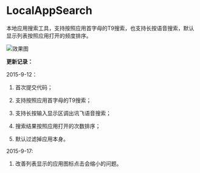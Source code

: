 # LocalAppSearch
本地应用搜索工具，支持按照应用首字母的T9搜索，也支持长按语音搜索，默认显示列表按照应用打开的频度排序。

![效果图](http://ww4.sinaimg.cn/large/6d17e381gw1evzkr16d0lj216o1kwjxu.jpg)

**更新记录：**

2015-9-12：

1. 首次提交代码；

2. 支持按照应用首字母的T9搜索；

3. 支持长按输入显示区调出讯飞语音搜索；

4. 搜索结果按照应用打开的次数排序；

5. 默认过滤掉应用本身。


2015-9-17:

1. 改善列表显示的应用图标点击会缩小的问题。